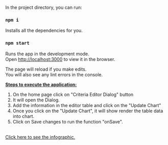 
In the project directory, you can run:


### `npm i`

Installs all the dependencies for you.<br />

### `npm start`

Runs the app in the development mode.<br />
Open [http://localhost:3000](http://localhost:3000) to view it in the browser.

The page will reload if you make edits.<br />
You will also see any lint errors in the console.



<b><u>Steps to execute the application: </u></b>

1) On the home page click on "Criteria Editor Dialog" button
2) It will open the Dialog.
3) Add the information in the editor table and click on the "Update Chart"
4) Once you click on the "Update Chart", it will show render the table data into chart.
5) Click on Save changes to run the function "onSave".
<br/>
<a href="https://raw.githubusercontent.com/abhinayTiwari/CriteriaEditor/main/Steps%20to%20use%20the%20Criteria%20Editor.png" target="_blank">Click here to see the infographic.</a>